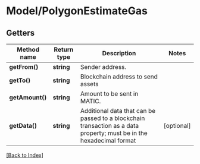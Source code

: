 # Model/PolygonEstimateGas

## Getters

Method name | Return type | Description | Notes
------------ | ------------- | ------------- | -------------
**getFrom()** | **string** | Sender address. |
**getTo()** | **string** | Blockchain address to send assets |
**getAmount()** | **string** | Amount to be sent in MATIC. |
**getData()** | **string** | Additional data that can be passed to a blockchain transaction as a data property; must be in the hexadecimal format | [optional]

[[Back to Index]](../index.md)
